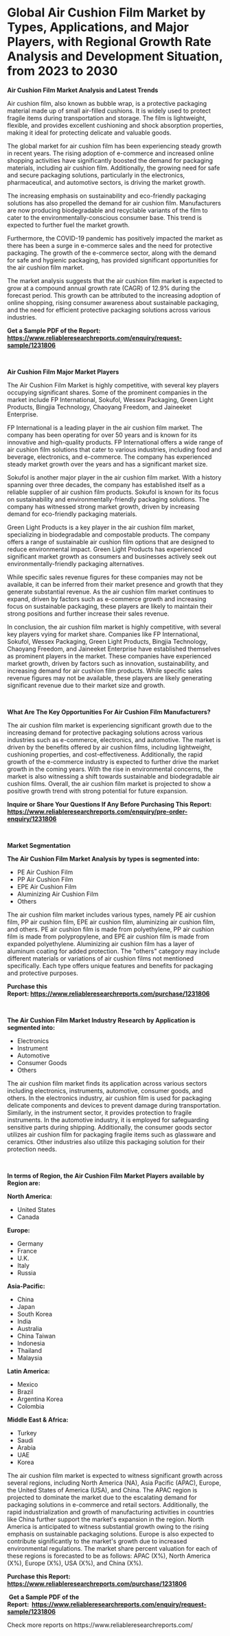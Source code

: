 <p><h1>Global Air Cushion Film Market by Types, Applications, and Major Players, with Regional Growth Rate Analysis and Development Situation, from 2023 to 2030</h1></p><p><strong>Air Cushion Film Market Analysis and Latest Trends</strong></p>
<p><p>Air cushion film, also known as bubble wrap, is a protective packaging material made up of small air-filled cushions. It is widely used to protect fragile items during transportation and storage. The film is lightweight, flexible, and provides excellent cushioning and shock absorption properties, making it ideal for protecting delicate and valuable goods.</p><p>The global market for air cushion film has been experiencing steady growth in recent years. The rising adoption of e-commerce and increased online shopping activities have significantly boosted the demand for packaging materials, including air cushion film. Additionally, the growing need for safe and secure packaging solutions, particularly in the electronics, pharmaceutical, and automotive sectors, is driving the market growth.</p><p>The increasing emphasis on sustainability and eco-friendly packaging solutions has also propelled the demand for air cushion film. Manufacturers are now producing biodegradable and recyclable variants of the film to cater to the environmentally-conscious consumer base. This trend is expected to further fuel the market growth.</p><p>Furthermore, the COVID-19 pandemic has positively impacted the market as there has been a surge in e-commerce sales and the need for protective packaging. The growth of the e-commerce sector, along with the demand for safe and hygienic packaging, has provided significant opportunities for the air cushion film market.</p><p>The market analysis suggests that the air cushion film market is expected to grow at a compound annual growth rate (CAGR) of 12.9% during the forecast period. This growth can be attributed to the increasing adoption of online shopping, rising consumer awareness about sustainable packaging, and the need for efficient protective packaging solutions across various industries.</p></p>
<p><strong>Get a Sample PDF of the Report:&nbsp; <a href="https://www.reliableresearchreports.com/enquiry/request-sample/1231806">https://www.reliableresearchreports.com/enquiry/request-sample/1231806</a></strong></p>
<p>&nbsp;</p>
<p><strong>Air Cushion Film Major Market Players</strong></p>
<p><p>The Air Cushion Film Market is highly competitive, with several key players occupying significant shares. Some of the prominent companies in the market include FP International, Sokufol, Wessex Packaging, Green Light Products, Bingjia Technology, Chaoyang Freedom, and Jaineeket Enterprise.</p><p>FP International is a leading player in the air cushion film market. The company has been operating for over 50 years and is known for its innovative and high-quality products. FP International offers a wide range of air cushion film solutions that cater to various industries, including food and beverage, electronics, and e-commerce. The company has experienced steady market growth over the years and has a significant market size.</p><p>Sokufol is another major player in the air cushion film market. With a history spanning over three decades, the company has established itself as a reliable supplier of air cushion film products. Sokufol is known for its focus on sustainability and environmentally-friendly packaging solutions. The company has witnessed strong market growth, driven by increasing demand for eco-friendly packaging materials.</p><p>Green Light Products is a key player in the air cushion film market, specializing in biodegradable and compostable products. The company offers a range of sustainable air cushion film options that are designed to reduce environmental impact. Green Light Products has experienced significant market growth as consumers and businesses actively seek out environmentally-friendly packaging alternatives.</p><p>While specific sales revenue figures for these companies may not be available, it can be inferred from their market presence and growth that they generate substantial revenue. As the air cushion film market continues to expand, driven by factors such as e-commerce growth and increasing focus on sustainable packaging, these players are likely to maintain their strong positions and further increase their sales revenue.</p><p>In conclusion, the air cushion film market is highly competitive, with several key players vying for market share. Companies like FP International, Sokufol, Wessex Packaging, Green Light Products, Bingjia Technology, Chaoyang Freedom, and Jaineeket Enterprise have established themselves as prominent players in the market. These companies have experienced market growth, driven by factors such as innovation, sustainability, and increasing demand for air cushion film products. While specific sales revenue figures may not be available, these players are likely generating significant revenue due to their market size and growth.</p></p>
<p>&nbsp;</p>
<p><strong>What Are The Key Opportunities For Air Cushion Film Manufacturers?</strong></p>
<p><p>The air cushion film market is experiencing significant growth due to the increasing demand for protective packaging solutions across various industries such as e-commerce, electronics, and automotive. The market is driven by the benefits offered by air cushion films, including lightweight, cushioning properties, and cost-effectiveness. Additionally, the rapid growth of the e-commerce industry is expected to further drive the market growth in the coming years. With the rise in environmental concerns, the market is also witnessing a shift towards sustainable and biodegradable air cushion films. Overall, the air cushion film market is projected to show a positive growth trend with strong potential for future expansion.</p></p>
<p><strong>Inquire or Share Your Questions If Any Before Purchasing This Report: <a href="https://www.reliableresearchreports.com/enquiry/pre-order-enquiry/1231806">https://www.reliableresearchreports.com/enquiry/pre-order-enquiry/1231806</a></strong></p>
<p>&nbsp;</p>
<p><strong>Market Segmentation</strong></p>
<p><strong>The Air Cushion Film Market Analysis by types is segmented into:</strong></p>
<p><ul><li>PE Air Cushion Film</li><li>PP Air Cushion Film</li><li>EPE Air Cushion Film</li><li>Aluminizing Air Cushion Film</li><li>Others</li></ul></p>
<p><p>The air cushion film market includes various types, namely PE air cushion film, PP air cushion film, EPE air cushion film, aluminizing air cushion film, and others. PE air cushion film is made from polyethylene, PP air cushion film is made from polypropylene, and EPE air cushion film is made from expanded polyethylene. Aluminizing air cushion film has a layer of aluminum coating for added protection. The "others" category may include different materials or variations of air cushion films not mentioned specifically. Each type offers unique features and benefits for packaging and protective purposes.</p></p>
<p><strong>Purchase this Report:&nbsp;<a href="https://www.reliableresearchreports.com/purchase/1231806">https://www.reliableresearchreports.com/purchase/1231806</a></strong></p>
<p>&nbsp;</p>
<p><strong>The Air Cushion Film Market Industry Research by Application is segmented into:</strong></p>
<p><ul><li>Electronics</li><li>Instrument</li><li>Automotive</li><li>Consumer Goods</li><li>Others</li></ul></p>
<p><p>The air cushion film market finds its application across various sectors including electronics, instruments, automotive, consumer goods, and others. In the electronics industry, air cushion film is used for packaging delicate components and devices to prevent damage during transportation. Similarly, in the instrument sector, it provides protection to fragile instruments. In the automotive industry, it is employed for safeguarding sensitive parts during shipping. Additionally, the consumer goods sector utilizes air cushion film for packaging fragile items such as glassware and ceramics. Other industries also utilize this packaging solution for their protection needs.</p></p>
<p>&nbsp;</p>
<p><strong>In terms of Region, the Air Cushion Film Market Players available by Region are:</strong></p>
<p>
    <p> <strong> North America: </strong>
        <ul>
            <li>United States</li>
            <li>Canada</li>
        </ul>
        </p> 
    <p> <strong> Europe: </strong>
        <ul>
            <li>Germany</li>
            <li>France</li>
            <li>U.K.</li>
            <li>Italy</li>
            <li>Russia</li>
        </ul>
        </p> 
    <p> <strong> Asia-Pacific: </strong>
        <ul>
            <li>China</li>
            <li>Japan</li>
            <li>South Korea</li>
            <li>India</li>
            <li>Australia</li>
            <li>China Taiwan</li>
            <li>Indonesia</li>
            <li>Thailand</li>
            <li>Malaysia</li>
        </ul>
        </p> 
    <p> <strong> Latin America: </strong>
        <ul>
            <li>Mexico</li>
            <li>Brazil</li>
            <li>Argentina Korea</li>
            <li>Colombia</li>
        </ul>
        </p> 
    <p> <strong> Middle East & Africa: </strong>
        <ul>
            <li>Turkey</li>
            <li>Saudi</li>
            <li>Arabia</li>
            <li>UAE</li>
            <li>Korea</li>
        </ul>
    </p>
    </p>
<p><p>The air cushion film market is expected to witness significant growth across several regions, including North America (NA), Asia Pacific (APAC), Europe, the United States of America (USA), and China. The APAC region is projected to dominate the market due to the escalating demand for packaging solutions in e-commerce and retail sectors. Additionally, the rapid industrialization and growth of manufacturing activities in countries like China further support the market's expansion in the region. North America is anticipated to witness substantial growth owing to the rising emphasis on sustainable packaging solutions. Europe is also expected to contribute significantly to the market's growth due to increased environmental regulations. The market share percent valuation for each of these regions is forecasted to be as follows: APAC (X%), North America (X%), Europe (X%), USA (X%), and China (X%).</p></p>
<p><strong>Purchase this Report: <a href="https://www.reliableresearchreports.com/purchase/1231806">https://www.reliableresearchreports.com/purchase/1231806</a></strong></p>
<p>&nbsp;<strong>Get a Sample PDF of the Report:&nbsp;&nbsp;<a href="https://www.reliableresearchreports.com/enquiry/request-sample/1231806">https://www.reliableresearchreports.com/enquiry/request-sample/1231806</a></strong></p>
<p><strong></strong></p>
<p>Check more reports on https://www.reliableresearchreports.com/</p>